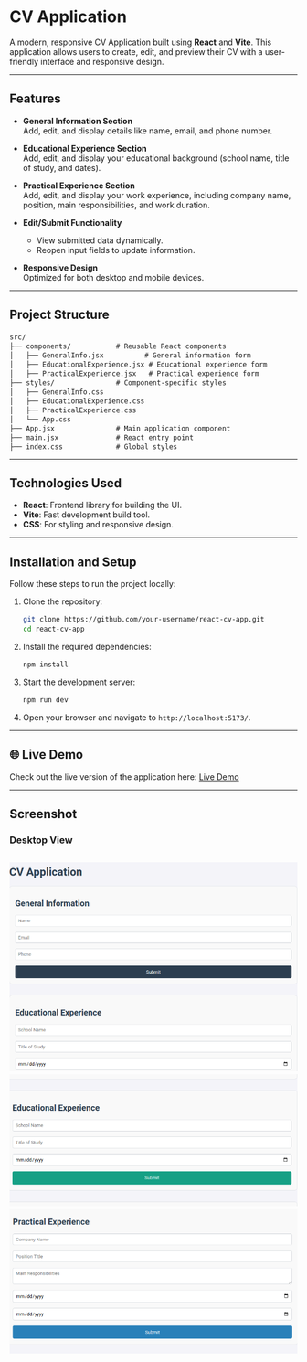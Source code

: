 # CV Application

A modern, responsive CV Application built using **React** and **Vite**. This application allows users to create, edit, and preview their CV with a user-friendly interface and responsive design.

---

## Features

- **General Information Section**  
  Add, edit, and display details like name, email, and phone number.
  
- **Educational Experience Section**  
  Add, edit, and display your educational background (school name, title of study, and dates).

- **Practical Experience Section**  
  Add, edit, and display your work experience, including company name, position, main responsibilities, and work duration.

- **Edit/Submit Functionality**  
  - View submitted data dynamically.
  - Reopen input fields to update information.

- **Responsive Design**  
  Optimized for both desktop and mobile devices.

---

## Project Structure

```
src/
├── components/           # Reusable React components
│   ├── GeneralInfo.jsx          # General information form
│   ├── EducationalExperience.jsx # Educational experience form
│   ├── PracticalExperience.jsx   # Practical experience form
├── styles/               # Component-specific styles
│   ├── GeneralInfo.css
│   ├── EducationalExperience.css
│   ├── PracticalExperience.css
│   └── App.css
├── App.jsx               # Main application component
├── main.jsx              # React entry point
├── index.css             # Global styles
```

---

## Technologies Used

- **React**: Frontend library for building the UI.
- **Vite**: Fast development build tool.
- **CSS**: For styling and responsive design.

---

## Installation and Setup

Follow these steps to run the project locally:

1. Clone the repository:
   ```bash
   git clone https://github.com/your-username/react-cv-app.git
   cd react-cv-app
   ```

2. Install the required dependencies:
   ```bash
   npm install
   ```

3. Start the development server:
   ```bash
   npm run dev
   ```

4. Open your browser and navigate to `http://localhost:5173/`.

---

## 🌐 Live Demo

Check out the live version of the application here: [Live Demo](https://your-deployment-link.com)

---

## Screenshot

### Desktop View
![Desktop View](src/assets/images/Screenshot_2024-11-30_11-39-45.png)
![Desktop View](src/assets/images/Screenshot_2024-12-16_15-13-32.png)
![Desktop View](src/assets/images/Screenshot_2024-12-16_15-13-48.png)
---